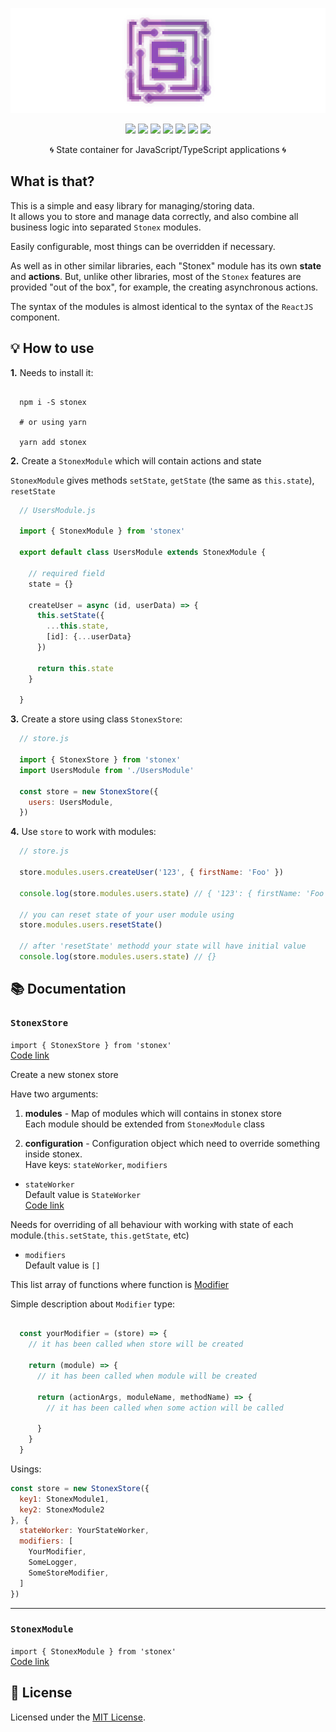 <div align="center">

  [![stonex](./logo.png)](https://www.npmjs.com/package/stonex) 

  [![](https://img.shields.io/badge/license-MIT-red.svg)](./LICENSE)
  [![](https://img.shields.io/npm/v/stonex.svg)](https://www.npmjs.com/package/stonex)
  [![](https://img.shields.io/travis/acacode/stonex.svg)](https://travis-ci.org/acacode/stonex)
  [![](https://www.codefactor.io/repository/github/acacode/stonex/badge/master)](https://www.codefactor.io/repository/github/acacode/stonex/overview/master)
  [![](https://img.shields.io/npm/dm/stonex.svg)](http://npm-stat.com/charts.html?package=stonex)
  [![](https://badgen.net/bundlephobia/min/stonex)](https://bundlephobia.com/result?p=stonex)
  [![](https://badgen.net/bundlephobia/minzip/stonex)](https://bundlephobia.com/result?p=stonex)

  <p>
    🌀 State container for JavaScript/TypeScript applications 🌀️
  </p>
</div>


## What is that?

This is a simple and easy library for managing/storing data.  
It allows you to store and manage data correctly, and also combine all business logic into separated `Stonex` modules.

Easily configurable, most things can be overridden if necessary.

As well as in other similar libraries, each "Stonex" module has its own **state** and **actions**. But, unlike other libraries, most of the `Stonex` features are provided "out of the box", for example, the creating asynchronous actions.

The syntax of the modules is almost identical to the syntax of the `ReactJS` component.


## 💡 How to use

**1.** Needs to install it:

```shell

  npm i -S stonex

  # or using yarn

  yarn add stonex

```

**2.** Create a `StonexModule` which will contain actions and state

`StonexModule` gives methods `setState`, `getState` (the same as `this.state`), `resetState`

```js
  // UsersModule.js

  import { StonexModule } from 'stonex'

  export default class UsersModule extends StonexModule {

    // required field
    state = {}

    createUser = async (id, userData) => {
      this.setState({
        ...this.state,
        [id]: {...userData}
      })

      return this.state
    }

  }

```

**3.** Create a store using class `StonexStore`:

```js
  // store.js

  import { StonexStore } from 'stonex'
  import UsersModule from './UsersModule'

  const store = new StonexStore({
    users: UsersModule,
  })

```

**4.** Use `store` to work with modules:

```js
  // store.js

  store.modules.users.createUser('123', { firstName: 'Foo' })

  console.log(store.modules.users.state) // { '123': { firstName: 'Foo' } }

  // you can reset state of your user module using
  store.modules.users.resetState()

  // after 'resetState' methodd your state will have initial value
  console.log(store.modules.users.state) // {}

```


## 📚 Documentation


### `StonexStore`  
`import { StonexStore } from 'stonex'`  
[Code link](./src/StonexStore.ts#L33)  

Create a new stonex store  

Have two arguments:  

  1. **modules** - Map of modules which will contains in stonex store  
  Each module should be extended from `StonexModule` class  

  2. **configuration** - Configuration object which need to override something inside stonex.  
  Have keys: `stateWorker`, `modifiers`  

  - `stateWorker`  
  Default value is `StateWorker`  
  [Code link](./src/StateWorker.ts#L4)  

  Needs for overriding of all behaviour with working with state of each module.(`this.setState`, `this.getState`, etc)  

  - `modifiers`  
  Default value is `[]`  

  This list array of functions where function is [Modifier](./src/ModifiersWorker.ts#L9)  

  Simple description about `Modifier` type:  

```js

  const yourModifier = (store) => {
    // it has been called when store will be created

    return (module) => {
      // it has been called when module will be created

      return (actionArgs, moduleName, methodName) => {
        // it has been called when some action will be called

      }
    }
  }

```

Usings:  

```js
const store = new StonexStore({
  key1: StonexModule1,
  key2: StonexModule2
}, {
  stateWorker: YourStateWorker,
  modifiers: [
    YourModifier,
    SomeLogger,
    SomeStoreModifier,
  ]
})
```


  <hr>



### `StonexModule`  
`import { StonexModule } from 'stonex'`  
[Code link](./src/StonexModule.ts#L3)  




## 📝 License

Licensed under the [MIT License](./LICENSE).
